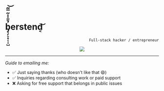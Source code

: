 <h1>b̡͉̙̞͙͔͔̺̉͌̽̽͂̿͂͝erstend͔͝</h1>
<p align="right">
  <code>Full-stack hacker / entrepreneur</code>
</p>

<p align="center">
  <img src="https://github-readme-stats.vercel.app/api?username=berstend&show_icons=true&count_private=true&theme=default&hide_border=true&hide=issues,contribs&include_all_commits=true&title_color=0053a0&hide_title=true" />
</p>

<hr>

_Guide to emailing me:_

- ✅ Just saying thanks (who doesn't like that 😄)
- ✅ Inquiries regarding consulting work or paid support
- ❌ Asking for free support that belongs in public issues
